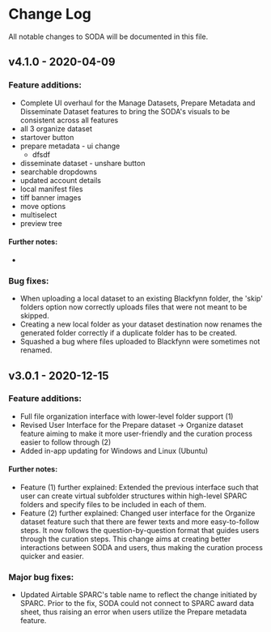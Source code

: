 # Change Log
All notable changes to SODA will be documented in this file.

## v4.1.0 - 2020-04-09

### Feature additions:
- Complete UI overhaul for the Manage Datasets, Prepare Metadata and Disseminate Dataset features to bring the SODA's visuals to be consistent across all features
- all 3 organize dataset
- startover button
- prepare metadata - ui change
  - dfsdf
- disseminate dataset - unshare button
- searchable dropdowns
- updated account details
- local manifest files
- tiff banner images
- move options 
- multiselect
- preview tree


#### Further notes:
- 

### Bug fixes:
- When uploading a local dataset to an existing Blackfynn folder, the 'skip' folders option now correctly uploads files that were not meant to be skipped.
- Creating a new local folder as your dataset destination now renames the generated folder correctly if a duplicate folder has to be created.
- Squashed a bug where files uploaded to Blackfynn were sometimes not renamed.


## v3.0.1 - 2020-12-15

### Feature additions:
- Full file organization interface with lower-level folder support (1)
- Revised User Interface for the Prepare dataset -> Organize dataset feature aiming to make it more user-friendly and the curation process easier to follow through (2)
- Added in-app updating for Windows and Linux (Ubuntu)

#### Further notes:
- Feature (1) further explained: Extended the previous interface such that user can create virtual subfolder structures within high-level SPARC folders and specify files to be included in each of them.
- Feature (2) further explained: Changed user interface for the Organize dataset feature such that there are fewer texts and more easy-to-follow steps. It now follows the question-by-question format that guides users through the curation steps. This change aims at creating better interactions between SODA and users, thus making the curation process quicker and easier.

### Major bug fixes:
- Updated Airtable SPARC's table name to reflect the change initiated by SPARC. Prior to the fix, SODA could not connect to SPARC award data sheet, thus raising an error when users utilize the Prepare metadata feature.
